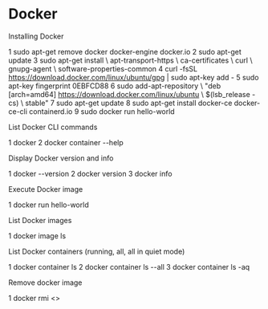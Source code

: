 # Docker
Installing Docker

1  sudo apt-get remove docker docker-engine docker.io
2  sudo apt-get update
3  sudo apt-get install \ apt-transport-https \ ca-certificates \ curl \ gnupg-agent \ software-properties-common
4  curl -fsSL https://download.docker.com/linux/ubuntu/gpg | sudo apt-key add -
5  sudo apt-key fingerprint 0EBFCD88
6  sudo add-apt-repository \ "deb [arch=amd64] https://download.docker.com/linux/ubuntu \ $(lsb_release -cs) \ stable"
7  sudo apt-get update
8  sudo apt-get install docker-ce docker-ce-cli containerd.io
9  sudo docker run hello-world

List Docker CLI commands

1 docker
2 docker container --help

Display Docker version and info

1 docker --version
2 docker version
3 docker info

Execute Docker image

1 docker run hello-world

List Docker images

1 docker image ls

List Docker containers (running, all, all in quiet mode)

1 docker container ls
2 docker container ls --all
3 docker container ls -aq

Remove docker image

1 docker rmi <<imageName>>
